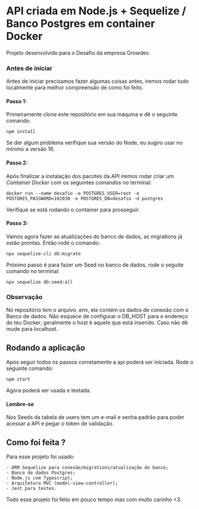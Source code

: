 # API criada em Node.js + Sequelize / Banco Postgres em container Docker

Projeto desenvolvido para o Desafio da empresa Growdev.


### Antes de iniciar

Antes de iniciar precisamos fazer algumas coisas antes, iremos rodar tudo localmente para melhor compreensão de como foi feito.


#### Passo 1:

Primeiramente clone este repositório em sua máquina e dê o seguinte comando:

`npm install`

Se der algum problema verifique sua versão do Node, eu sugiro usar no mínimo a versão 16.

#### Passo 2:

Após finalizar a instalação dos pacotes da API iremos rodar criar um *Container Docker* com os seguintes comandos no terminal:

`docker run --name desafio -e POSTGRES_USER=root -e POSTGRES_PASSWORD=102030 -e POSTGRES_DB=desafio -d postgres`

Verifique se está rodando o container para prosseguir.

#### Passo 3:

Vamos agora fazer as atualizações do banco de dados, as migrations já estão prontas. Então rode o comando:

`npx sequelize-cli db:migrate`

Próximo passo é para fazer um Seed no banco de dados, rode o seguite comando no terminal:

`npx sequelize db:seed:all`

### Observação

No repositório tem o arquivo .env, ela contém os dados de conexão com o Banco de dados. Não esquece de configurar o DB_HOST para o endereço do teu Docker, geralmente o host é aquele que está inserido. Caso não dê mude para localhost.


## Rodando a aplicação

Após seguir todos os passos corretamente a api poderá ser iniciada. Rode o seguinte comando:

`npm start`

Agora poderá ser usada e testada.

#### Lembre-se

Nos Seeds da tabela de users tem um e-mail e senha padrão para poder acessar a API e pegar o token de validação.


## Como foi feita ?

Para esse projeto foi usado:

    - ORM Sequelize para conexão/migrations/atualização do banco;
    - Banco de dados Postgres;
    - Node.js com Typescript;
    - Arquitetura MVC (model-view-controller);
    - Jest para testes.

Todo esse projeto foi feito em pouco tempo mas com muito carinho <3.